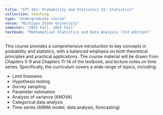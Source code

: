 ```yaml
---
title: "STT 442: Probability and Statistics II: Statistics"
collection: teaching
type: "Undergraduate course"
venue: "Michigan State University"
semester: "2025 Fall, 2024 Fall"
textbook: "Mathematical Statistics and Data Analysis (3rd edition)"
---
```


This course provides a comprehensive introduction to key concepts in probability and statistics, with a balanced emphasis on both theoretical principles and practical applications. The course material will be drawn from Chapters 5-9 and Chapters 11-14 of the textbook, and lecture notes on
time series. Specifically, the curriculum covers a wide range of topics, including:
* Limit theorems
* Hypothesis testing
* Survey sampling
* Parameter estimation
* Analysis of variance (ANOVA)
* Categorical data analysis
* Time series (ARMA model, data analysis, forecasting)